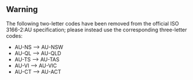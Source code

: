 ## Warning

The following two-letter codes have been removed from the official ISO 3166-2:AU specification; please instead use the corresponding three-letter codes:

* AU-NS --> AU-NSW
* AU-QL --> AU-QLD
* AU-TS --> AU-TAS
* AU-VI --> AU-VIC
* AU-CT --> AU-ACT
